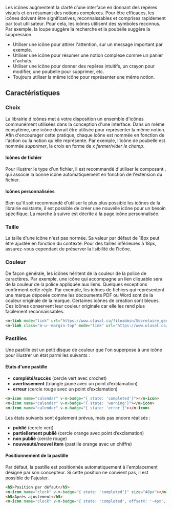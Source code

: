 Les icônes augmentent la clarté d’une interface en donnant des repères visuels et en résumant des notions complexes. Pour être efficaces, les icônes doivent être significatives, reconnaissables et comprises rapidement par tout utilisateur. Pour cela, les icônes utilisent des symboles reconnus. Par exemple, la loupe suggère la recherche et la poubelle suggère la suppression.

<modul-do>
    <ul>
        <li>Utiliser une icône pour attirer l'attention, sur un message important par exemple.</li>
        <li>Utiliser une icône pour résumer une notion complexe comme un panier d'achats.</li>
        <li>Utiliser une icône pour donner des repères intuitifs, un crayon pour modifier, une poubelle pour supprimer, etc.</li>
        <li>Toujours utiliser la même icône pour représenter une même notion.</li>
    </ul>
</modul-do>

## Caractéristiques

### Choix
La <m-link mode="link" url='/normes/normes-graphiques/iconographie'>librairie d'icônes</m-link> met à votre disposition un ensemble d'icônes communément utilisées dans la conception d'une interface. Dans un même écosytème, une icône devrait être utilisée pour représenter la même notion. Afin d'encourager cette pratique, chaque icône est nommée en fonction de l'action ou la notion qu'elle représente. Par exemple, l'icône de poubelle est nommée <em>supprimer</em>, la croix en forme de x <em>fermer/vider le champ</em>.

#### Icônes de fichier
Pour illustrer le type d'un fichier, il est recommandé d'utiliser le composant <modul-go name="m-icon-file"></modul-go>, qui associe la bonne icône automatiquement en fonction de l'extension du fichier.

#### Icônes personnalisées
Bien qu'il soit recommandé d'utiliser le plus plus possible les icônes de <m-link mode="link" url='/normes/normes-graphiques/iconographie'>la librairie existante</m-link>, il est possible de créer une nouvelle icône pour un besoin spécifique. La marche à suivre est décrite à la page <m-link mode="link" url='/normes/normes-graphiques/iconographie'>icône personnalisée</m-link>.

### Taille
La taille d'une icône n'est pas normée. Sa valeur par défaut de 18px peut être ajustée en fonction du contexte. Pour des tailles inférieures à 18px, assurez-vous cependant de préserver la lisibilité de l'icône.

### Couleur
De façon générale, les icônes héritent de la couleur de la police de caractères. Par exemple, une icône qui accompagne un lien cliquable sera de la couleur de la police appliquée aux liens. Quelques exceptions confirment cette règle. Par exemple, les icônes de fichiers qui représentent une marque déposée comme les docouments PDF ou Word sont de la couleur originale de la marque. Certaines icônes de création sont bleues. Ces icônes conservent leur couleur originale car elle les rend plus facilement reconnaissables.

<modul-demo>

```html
<m-link mode="link" url="https://www.ulaval.ca/fileadmin/Secretaire_general/Reglements/Reglement_des_etudes.pdf"><m-icon-file class="m-u--margin-right--s" size="16px" extension="pdf"></m-icon-file>Règlement des études</m-link><br/>
<m-link class="m-u--margin-top" mode="link" url="https://www.ulaval.ca/fileadmin/Secretaire_general/Reglements/Reglement_des_etudes.pdf"><m-icon-file class="m-u--margin-right--s" size="16px" extension="default"></m-icon-file>Fichier non reconnu</m-link>
```
</modul-demo>

### Pastilles
Une pastille est un petit disque de couleur que l'on superpose à une icône pour illustrer un état parmi les suivants&nbsp;:

#### États d'une pastille
* **complété/succès** (cercle vert avec crochet)
* **avertissement** (triangle jaune avec un point d’exclamation)
* **erreur** (cercle rouge avec un point d’exclamation)

<modul-demo>

```html
<m-icon name="calendar" v-m-badge="{ state: 'completed'}"></m-icon>
<m-icon name="calendar" v-m-badge="{ state: 'warning'}"></m-icon>
<m-icon name="calendar" v-m-badge="{ state: 'error'}"></m-icon>

```

</modul-demo>

Les états suivants sont également prévus, mais pas encore réalisés&nbsp;:

* **publié** (cercle vert)
* **partiellement publié** (cercle orange avec point d’exclamation)
* **non publié** (cercle rouge)
* **nouveauté/nouvel item** (pastille orange avec un chiffre)

#### Positionnement de la pastille
Par défaut, la pastille est positionnée automatiquement à l'emplacement désigné par son concepteur. Si cette position ne convient pas, il est possible de l'ajuster.

<modul-demo>

```html
<h5>Position par défaut</h5>
<m-icon name="clock" v-m-badge="{ state: 'completed'}" size="48px"></m-icon>
<h5>Après ajustement</h5>
<m-icon name="clock" v-m-badge="{ state: 'completed', offsetX: '-4px', offsetY: '-2px'}" size="48px"></m-icon>

```

</modul-demo>